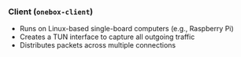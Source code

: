 ### Client (`onebox-client`)
- Runs on Linux-based single-board computers (e.g., Raspberry Pi)
- Creates a TUN interface to capture all outgoing traffic
- Distributes packets across multiple connections
